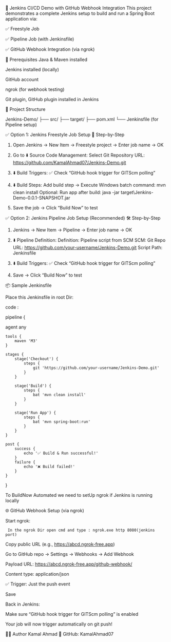 🚀 Jenkins CI/CD Demo with GitHub Webhook Integration
This project demonstrates a complete Jenkins setup to build and run a Spring Boot application via:

✅ Freestyle Job

✅ Pipeline Job (with Jenkinsfile)

✅ GitHub Webhook Integration (via ngrok)

🔧 Prerequisites
Java & Maven installed

Jenkins installed (locally)

GitHub account

ngrok (for webhook testing)

Git plugin, GitHub plugin installed in Jenkins


📂 Project Structure

Jenkins-Demo/
├── src/
├── target/
├── pom.xml
└── Jenkinsfile (for Pipeline setup)


✅ Option 1: Jenkins Freestyle Job Setup
🔁 Step-by-Step

1. Open Jenkins → New Item → Freestyle project → Enter job name → OK

2. Go to ⬇️ Source Code Management:
     Select Git
     Repository URL: https://github.com/KamalAhmad07/Jenkins-Demo.git

3. ⬇️ Build Triggers:
     ✅ Check “GitHub hook trigger for GITScm polling”

4. ⬇️ Build Steps:
    Add build step → Execute Windows batch command: mvn clean install
    Optional: Run app after build: java -jar target\Jenkins-Demo-0.0.1-SNAPSHOT.jar

5. Save the job → Click “Build Now” to test


✅ Option 2: Jenkins Pipeline Job Setup (Recommended)
🛠 Step-by-Step
1. Jenkins → New Item → Pipeline → Enter job name → OK

2. ⬇️ Pipeline Definition:
      Definition: Pipeline script from SCM
      SCM: Git 
      Repo URL: https://github.com/your-username/Jenkins-Demo.git
      Script Path: Jenkinsfile

3. ⬇️ Build Triggers:
      ✅ Check “GitHub hook trigger for GITScm polling”

4. Save → Click “Build Now” to test

📦 Sample Jenkinsfile

Place this Jenkinsfile in root Dir:

code : 

pipeline {

agent any

    tools {
        maven 'M3'
    }

    stages {
        stage('Checkout') {
            steps {
                git 'https://github.com/your-username/Jenkins-Demo.git'
            }
        }

        stage('Build') {
            steps {
                bat 'mvn clean install'
            }
        }

        stage('Run App') {
            steps {
                bat 'mvn spring-boot:run'
            }
        }
    }

    post {
        success {
            echo '✅ Build & Run successful!'
        }
        failure {
            echo '❌ Build failed!'
        }
    }
}

To BuildNow Automated we need to setUp ngrok if Jenkins is running  locally

🌐 GitHub Webhook Setup (via ngrok)

   Start ngrok:

     In the ngrok Dir open cmd and type : ngrok.exe http 8080(jenkins port)


Copy public URL (e.g., https://abcd.ngrok-free.app)

Go to GitHub repo → Settings → Webhooks → Add Webhook

Payload URL: https://abcd.ngrok-free.app/github-webhook/

Content type: application/json

✅ Trigger: Just the push event

Save

Back in Jenkins:

Make sure “GitHub hook trigger for GITScm polling” is enabled

Your job will now trigger automatically on git push!


👨‍💻 Author
Kamal Ahmad
🔗 GitHub: KamalAhmad07

